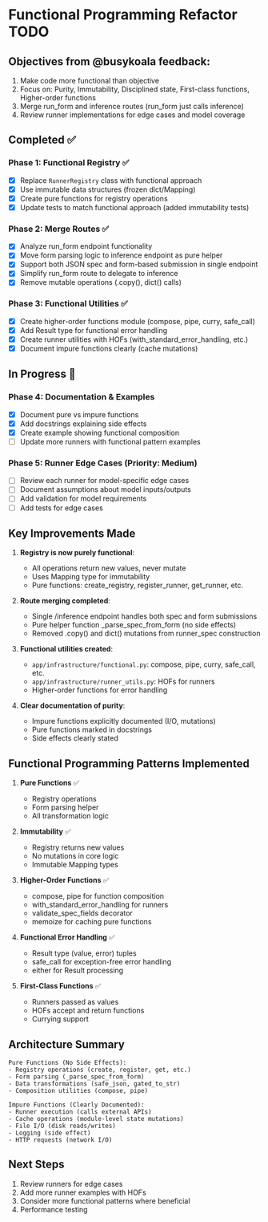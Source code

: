 # Functional Programming Refactor TODO

## Objectives from @busykoala feedback:
1. Make code more functional than objective
2. Focus on: Purity, Immutability, Disciplined state, First-class functions, Higher-order functions
3. Merge run_form and inference routes (run_form just calls inference)
4. Review runner implementations for edge cases and model coverage

## Completed ✅

### Phase 1: Functional Registry ✅
- [x] Replace `RunnerRegistry` class with functional approach
- [x] Use immutable data structures (frozen dict/Mapping)
- [x] Create pure functions for registry operations
- [x] Update tests to match functional approach (added immutability tests)

### Phase 2: Merge Routes ✅
- [x] Analyze run_form endpoint functionality
- [x] Move form parsing logic to inference endpoint as pure helper
- [x] Support both JSON spec and form-based submission in single endpoint
- [x] Simplify run_form route to delegate to inference
- [x] Remove mutable operations (.copy(), dict() calls)

### Phase 3: Functional Utilities ✅
- [x] Create higher-order functions module (compose, pipe, curry, safe_call)
- [x] Add Result type for functional error handling
- [x] Create runner utilities with HOFs (with_standard_error_handling, etc.)
- [x] Document impure functions clearly (cache mutations)

## In Progress 🔄

### Phase 4: Documentation & Examples
- [x] Document pure vs impure functions
- [x] Add docstrings explaining side effects
- [x] Create example showing functional composition
- [ ] Update more runners with functional pattern examples

### Phase 5: Runner Edge Cases (Priority: Medium)
- [ ] Review each runner for model-specific edge cases
- [ ] Document assumptions about model inputs/outputs
- [ ] Add validation for model requirements
- [ ] Add tests for edge cases

## Key Improvements Made

1. **Registry is now purely functional**:
   - All operations return new values, never mutate
   - Uses Mapping type for immutability
   - Pure functions: create_registry, register_runner, get_runner, etc.

2. **Route merging completed**:
   - Single /inference endpoint handles both spec and form submissions
   - Pure helper function _parse_spec_from_form (no side effects)
   - Removed .copy() and dict() mutations from runner_spec construction

3. **Functional utilities created**:
   - `app/infrastructure/functional.py`: compose, pipe, curry, safe_call, etc.
   - `app/infrastructure/runner_utils.py`: HOFs for runners
   - Higher-order functions for error handling

4. **Clear documentation of purity**:
   - Impure functions explicitly documented (I/O, mutations)
   - Pure functions marked in docstrings
   - Side effects clearly stated

## Functional Programming Patterns Implemented

1. **Pure Functions** ✅
   - Registry operations
   - Form parsing helper
   - All transformation logic

2. **Immutability** ✅
   - Registry returns new values
   - No mutations in core logic
   - Immutable Mapping types

3. **Higher-Order Functions** ✅
   - compose, pipe for function composition
   - with_standard_error_handling for runners
   - validate_spec_fields decorator
   - memoize for caching pure functions

4. **Functional Error Handling** ✅
   - Result type (value, error) tuples
   - safe_call for exception-free error handling
   - either for Result processing

5. **First-Class Functions** ✅
   - Runners passed as values
   - HOFs accept and return functions
   - Currying support

## Architecture Summary

```
Pure Functions (No Side Effects):
- Registry operations (create, register, get, etc.)
- Form parsing (_parse_spec_from_form)
- Data transformations (safe_json, gated_to_str)
- Composition utilities (compose, pipe)

Impure Functions (Clearly Documented):
- Runner execution (calls external APIs)
- Cache operations (module-level state mutations)
- File I/O (disk reads/writes)
- Logging (side effect)
- HTTP requests (network I/O)
```

## Next Steps
1. Review runners for edge cases
2. Add more runner examples with HOFs
3. Consider more functional patterns where beneficial
4. Performance testing
